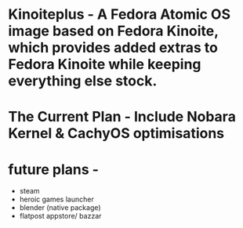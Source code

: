 # Kinoiteplus - A Fedora Atomic OS image based on Fedora Kinoite, which provides added extras to Fedora Kinoite while keeping everything else stock.

# The Current Plan - Include Nobara Kernel & CachyOS optimisations

# future plans - 

 - steam
- heroic games launcher 
- blender (native package) 
- flatpost appstore/ bazzar 
